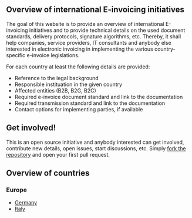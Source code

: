 ## Overview of international E-invoicing initiatives

The goal of this website is to provide an overview of international E-invoicing initiatives and to provide technical details on the used document standards, delivery protocols, signature algorithms, etc. Thereby, it shall help companies, service providers, IT consultants and anybody else interested in electronic invoicing in implementing the various country-specific e-invoice legislations.

For each country at least the following details are provided:

 * Reference to the legal background
 * Responsible instituation in the given country
 * Affected entities (B2B, B2G, B2C)
 * Required e-invoice document standard and link to the documentation
 * Required transmission standard and link to the documentation
 * Contact options for implementing parties, if available


## Get involved!

This is an open source initiative and anybody interested can get involved, contribute new details, open issues, start discussions, etc. Simply [fork the repository](https://github.com/ecosio/e-invoicing-initiatives) and open your first pull request.


## Overview of countries

### Europe

 * [Germany](http://github.com)
 * [Italy](http://github.com)



